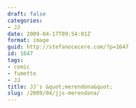 ```yaml
---
draft: false
categories:
- JJ
date: 2009-04-17T09:54:01Z
format: image
guid: http://stefanocecere.com/?p=1647
id: 1647
tags:
- comic
- fumetto
- JJ
title: JJ's &quot;merendona&quot;
slug: /2009/04/jjs-merendona/
---
```


